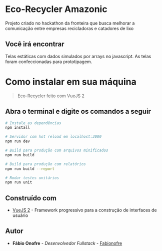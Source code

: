 # Eco-Recycler Amazonic 

Projeto criado no hackathon da fronteira que busca melhorar a comunicação entre empresas recicladoras e catadores de lixo

## Você irá encontrar

Telas estáticas com dados simulados por arrays no javascript. As telas foram confeccionadas para prototipagem. 

# Como instalar em sua máquina

> Eco-Recycler feito com VueJS 2

## Abra o terminal e digite os comandos a seguir

``` bash
# Instale as dependências
npm install

# Servidor com hot reload em localhost:3000
npm run dev

# Build para produção com arquivos minificados
npm run build

# Build para produção com relatórios
npm run build --report

# Rodar testes unitários
npm run unit
```

## Construído com

* <a href="https://br.vuejs.org/v2/guide" target="_blank">VueJS 2</a> - Framework progressivo para a construção de interfaces de usuário

## Autor

* **Fábio Onofre** - *Desenvolvedor Fullstack* - [Fabionofre](https://github.com/fabionofre)
